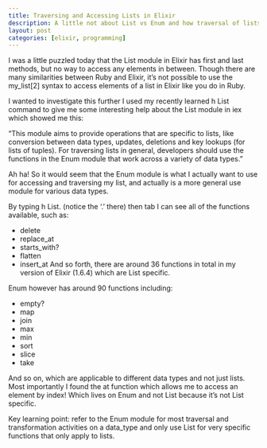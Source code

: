 ```yaml
---
title: Traversing and Accessing Lists in Elixir
description: A little not about List vs Enum and how traversal of lists in Elixir is different to Ruby.
layout: post
categories: [elixir, programming]
---
```

I was a little puzzled today that the List module in Elixir has first and last methods, but no way to access any elements in between. Though there are many similarities between Ruby and Elixir, it’s not possible to use the my_list[2] syntax to access elements of a list in Elixir like you do in Ruby.

I wanted to investigate this further I used my recently learned h List command to give me some interesting help about the List module in iex which showed me this:

“This module aims to provide operations that are specific to lists, like conversion between data types, updates, deletions and key lookups (for lists of tuples). For traversing lists in general, developers
should use the functions in the Enum module that work across a variety of data types.”

Ah ha! So it would seem that the Enum module is what I actually want to use for accessing and traversing my list, and actually is a more general use module for various data types.

By typing ​​h List. (notice the ‘.’ there) then tab I can see all of the functions available, such as:

- delete
- replace_at
- starts_with?
- flatten
- insert_at
And so forth, there are around 36 functions in total in my version of Elixir (1.6.4) which are List specific.

Enum however has around 90 functions including:

- empty?
- map
- join
- max
- min
- sort
- slice
- take

And so on, which are applicable to different data types and not just lists. Most importantly I found the at function which allows me to access an element by index! Which lives on Enum and not List because it’s not List specific.

Key learning point: refer to the Enum module for most traversal and transformation activities on a data_type and only use List for very specific functions that only apply to lists.
